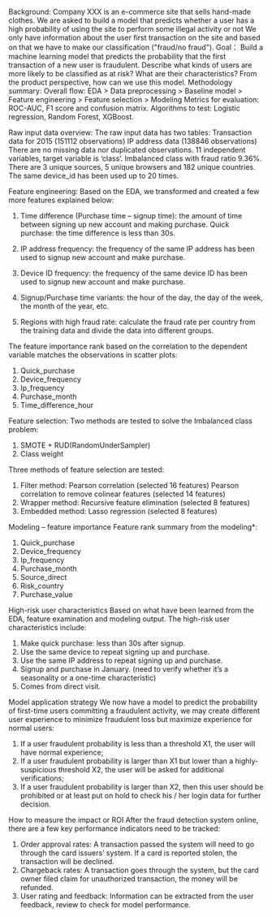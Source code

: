 Background:
Company XXX is an e-commerce site that sells hand-made clothes. We are asked to build a model that predicts whether a user has a high probability of using the site to perform some illegal activity or not
We only have information about the user first transaction on the site and based on that we have to make our classification ("fraud/no fraud").
Goal：
Build a machine learning model that predicts the probability that the first transaction of a new user is fraudulent.
Describe what kinds of users are more likely to be classified as at risk? What are their characteristics?
From the product perspective, how can we use this model.
Methodology summary:
Overall flow:
EDA > Data preprocessing > Baseline model > Feature engineering > Feature selection > Modeling
Metrics for evaluation: ROC-AUC, F1 score and confusion matrix.
Algorithms to test: Logistic regression, Random Forest, XGBoost.

Raw input data overview:
The raw input data has two tables:
Transaction data for 2015 (151112 observations)
IP address data (138846 observations)
There are no missing data nor duplicated observations.
11 independent variables, target variable is ‘class’.
Imbalanced class with fraud ratio 9.36%.
There are 3 unique sources, 5 unique browsers and 182 unique countries.
The same device_id has been used up to 20 times.

Feature engineering:
Based on the EDA, we transformed and created a few more features explained below:

1. Time difference (Purchase time – signup time): the amount of time between signing up new account and making purchase. Quick purchase: the time difference is less than 30s.

2. IP address frequency: the frequency of the same IP address has been used to signup new account and make purchase.

3. Device ID frequency: the frequency of the same device ID has been used to signup new account and make purchase.

4. Signup/Purchase time variants: the hour of the day, the day of the week, the month of the year, etc.

5. Regions with high fraud rate: calculate the fraud rate per country from the training data and divide the data into different groups.

The feature importance rank based on the correlation to the dependent variable matches the observations in scatter plots:

1. Quick_purchase
2. Device_frequency
3. Ip_frequency
4. Purchase_month
5. Time_difference_hour

Feature selection:
Two methods are tested to solve the Imbalanced class problem:
1. SMOTE + RUD(RandomUnderSampler)
2. Class weight

Three methods of feature selection are tested:
1. Filter method: Pearson correlation (selected 16 features)
                             Pearson correlation to remove colinear features (selected 14 features)
2. Wrapper method: Recursive feature elimination (selected 8 features)
3. Embedded method: Lasso regression (selected 8 features)

Modeling – feature importance
Feature rank summary from the modeling*:

1. Quick_purchase
2. Device_frequency
3. Ip_frequency
4. Purchase_month
5. Source_direct
6. Risk_country
7. Purchase_value

High-risk user characteristics 
Based on what have been learned from the EDA, feature examination and modeling output. The high-risk user characteristics include:

1. Make quick purchase: less than 30s after signup.
2. Use the same device to repeat signing up and purchase.
3. Use the same IP address to repeat signing up and purchase.
4. Signup and purchase in January. (need to verify whether it’s a seasonality or a one-time characteristic)
5. Comes from direct visit.

Model application strategy
We now have a model to predict the probability of first-time users committing a fraudulent activity, we may create different user experience to minimize fraudulent loss but maximize experience for normal users: 
1. If a user fraudulent probability is less than a threshold X1, the user will have normal experience; 
2. If a user fraudulent probability is larger than X1 but lower than a highly-suspicious threshold X2, the user will be asked for additional verifications; 
3. If a user fraudulent probability is larger than X2, then this user should be prohibited or at least put on hold to check his / her login data for further decision.

How to measure the impact or ROI
After the fraud detection system online, there are a few key performance indicators need to be tracked:
1. Order approval rates: A transaction passed the system will need to go through the card issuers’ system. If a card is reported stolen, the transaction will be declined.
2. Chargeback rates: A transaction goes through the system, but the card owner filed claim for unauthorized transaction, the money will be refunded.
3. User rating and feedback: Information can be extracted from the user feedback, review to check for model performance.




